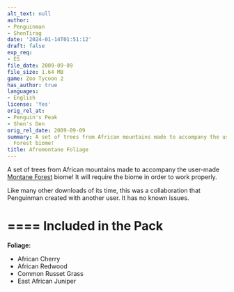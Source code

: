 ```yaml
---
alt_text: null
author:
- Penguinman
- ShenTirag
date: '2024-01-14T01:51:12'
draft: false
exp_req:
- ES
file_date: 2009-09-09
file_size: 1.64 MB
game: Zoo Tycoon 2
has_author: true
languages:
- English
license: 'Yes'
orig_rel_at:
- Penguin's Peak
- Shen's Den
orig_rel_date: 2009-09-09
summary: A set of trees from African mountains made to accompany the user-made Montane
  Forest biome!
title: Afromontane Foliage
---
```

A set of trees from African mountains made to accompany the user-made [Montane Forest](<https://www.zooberry.org/mods/zt2/biomes/montane-forest/>) biome! It will require the biome in order to work properly.

Like many other downloads of its time, this was a collaboration that Penguinman created with another user. It has no known issues.

====
Included in the Pack
====

**Foliage:**
- African Cherry
- African Redwood
- Common Russet Grass
- East African Juniper
